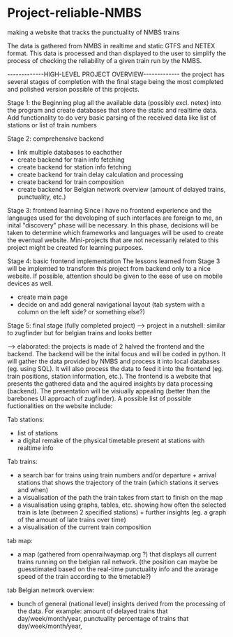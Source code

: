 # Project-reliable-NMBS
making a website that tracks the punctuality of NMBS trains 

The data is gathered from NMBS in realtime and static GTFS and NETEX format. This data is processed and than displayed to the user to simplify the process of checking the reliability of a given train run by the NMBS.

-------------HIGH-LEVEL PROJECT OVERVIEW-------------
the project has several stages of completion with the final stage being the most completed and polished version possible of this projects. 

Stage 1: the Beginning
plug all the available data (possibly excl. netex) into the program and create databases that store the static and realtime data. Add functionality to do very basic parsing of the received data like list of stations or list of train numbers


Stage 2: comprehensive backend
- link multiple databases to eachother
- create backend for train info fetching
- create backend for station info fetching
- create backend for train delay calculation and processing
- create backend for train composition
- create backend for Belgian network overview (amount of delayed trains, punctuality, etc.)


Stage 3: frontend learning
Since i have no frontend experience and the langauges used for the developing of such interfaces are foreign to me, an inital "discovery" phase will be necessary. In this phase, decisions will be taken to determine which frameworks and languages will be used to create the eventual website. Mini-projects that are not necessarily related to this project might be created for learning purposes.


Stage 4: basic frontend implementation
The lessons learned from Stage 3 will be implemted to transform this project from backend only to a nice website. If possible, attention should be given to the ease of use on mobile devices as well.

- create main page
- decide on and add general navigational layout (tab system with a column on the left side? or something else?)


Stage 5: final stage (fully completed project)
--> project in a nutshell: similar to zugfinder but for belgian trains and looks better

--> elaborated: the projects is made of 2 halved the frontend and the backend. The backend will be the inital focus and will be coded in python. It will gather the data provided by NMBS and process it into local databases (eg. using SQL). It will also process the data to feed it into the frontend (eg. train positions, station information, etc.). The frontend is a website that presents the gathered data and the aquired insights by data processing (backend). The presentation will be visiually appealing (better than the barebones UI approach of zugfinder). A possible list of possible fuctionalities on the website include: 

Tab stations:
- list of stations
- a digital remake of the physical timetable present at stations with realtime info

Tab trains:
- a search bar for trains using train numbers and/or departure + arrival stations that shows the trajectory of the train (which stations it serves and when)
- a visualisation of the path the train takes from start to finish on the map
- a visualisation using graphs, tables, etc. showing how often the selected train is late (between 2 specified stations) + further insights (eg. a graph of the amount of late trains over time)
- a visualisation of the current train composition

tab map:
- a map (gathered from openrailwaymap.org ?) that displays all current trains running on the belgian rail network. (the position can maybe be guesstimated based on the real-time punctuality info and the avarage speed of the train according to the timetable?)

tab Belgian network overview:
- bunch of general (national level) insights derived from the processing of the data. For example: amount of delayed trains that day/week/month/year, punctuality percentage of trains that day/week/month/year, 
